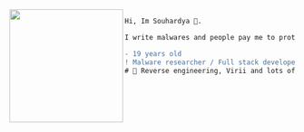 <img align="left" height="200" src="https://media.giphy.com/media/ao9DUiTKH60XS/giphy.gif"/>

```diff
Hi, Im Souhardya 🔮.

I write malwares and people pay me to protect them from malwares

- 19 years old
! Malware researcher / Full stack developer / Breaking windows for a living
# 📖 Reverse engineering, Virii and lots of programming shenanigans
```
